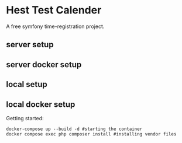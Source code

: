 # Hest Test Calender
A free symfony time-registration project.
## server setup
## server docker setup
## local setup
## local docker setup 
Getting started:  

```shell
docker-compose up --build -d #starting the container
docker compose exec php composer install #installing vendor files
```

